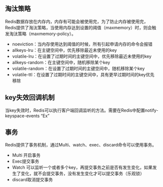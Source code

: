## 淘汰策略

Redis数据存放在内存内，内存有可能会被使用完，为了防止内存被使用完，Redis提供了淘汰策略，当使用内存达到设置的阈值（maxmemory）时，则会触发淘汰策略（maxmemory-policy）。

- noeviction：当内存使用达到阈值的时候，所有引起申请内存的命令会报错
- allkeys-lru：在主键空间中，优先移除最近未使用的key
- volatile-lru：在设置了过期时间的主键空间中，优先移除最近未使用的key
- allkeys-random：在主键空间中，随机移除某个key
- volatile-random：在设置了过期时间的主键空间中，随机移除某个key
- volatile-ttl：在设置了过期时间的主键空间中，具有更早过期时间的key优先移除

## key失效回调机制

当key失效时，Redis可以执行客户端回调监听的方法。需要在Redis中配置notify-keyspace-events “Ex”



## 事务

Redis提供了事务机制，通过Multi、watch、exec、discard命令可以使用事务。

- Multi 开启事务
- Exec提交事务
- Watch 可以监听一个或者多个key，再提交事务之前是否有发生变化，如果发生了变化，就不会提交事务，没有发生变化才可以提交事务（乐观锁）
- discard取消提交事务

